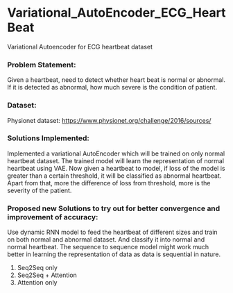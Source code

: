 # Variational_AutoEncoder_ECG_HeartBeat
Variational Autoencoder for ECG heartbeat dataset


### Problem Statement:
Given a heartbeat, need to detect whether heart beat is normal or abnormal.
If it is detected as abnormal, how much severe is the condition of patient.

### Dataset:
Physionet dataset: https://www.physionet.org/challenge/2016/sources/

### Solutions Implemented:
Implemented a variational AutoEncoder which will be trained on only normal
heartbeat dataset. The trained model will learn the representation of normal
heartbeat using VAE. Now given a heartbeat to model, if loss of the model is
greater than a certain threshold, it will be classified as abnormal heartbeat.
Apart from that, more the difference of loss from threshold, more is the
severity of the patient. 


### Proposed new Solutions to try out for better convergence and improvement of accuracy:

Use dynamic RNN model to feed the heartbeat of different sizes and train
on both normal and abnormal dataset.
And classify it into normal and normal heartbeat. The sequence to sequence
model might work much better in learning the representation of data as
data is sequential in nature.
1) Seq2Seq only
2) Seq2Seq + Attention
3) Attention only
